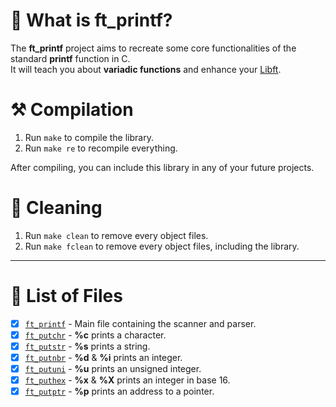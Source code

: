 # 🦊 What is ft_printf?

The **ft_printf** project aims to recreate some core functionalities of the standard **printf** function in C. \
It will teach you about **variadic functions** and enhance your [Libft](https://github.com/flmarsou/libft).

# ⚒️ Compilation

1. Run `make` to compile the library.
2. Run `make re` to recompile everything.

After compiling, you can include this library in any of your future projects.

# 🧼 Cleaning

1. Run `make clean` to remove every object files.
2. Run `make fclean` to remove every object files, including the library.

---

# 📑 List of Files

- [x] [`ft_printf`](https://github.com/flmarsou/ft_printf/blob/main/src/ft_printf.c) - Main file containing the scanner and parser.
- [x] [`ft_putchr`](https://github.com/flmarsou/ft_printf/blob/main/src/ft_putchr.c) - **%c** prints a character.
- [x] [`ft_putstr`](https://github.com/flmarsou/ft_printf/blob/main/src/ft_putstr.c) - **%s** prints a string.
- [x] [`ft_putnbr`](https://github.com/flmarsou/ft_printf/blob/main/src/ft_putnbr.c) - **%d** & **%i** prints an integer.
- [x] [`ft_putuni`](https://github.com/flmarsou/ft_printf/blob/main/src/ft_putuni.c) - **%u** prints an unsigned integer.
- [x] [`ft_puthex`](https://github.com/flmarsou/ft_printf/blob/main/src/ft_puthex.c) - **%x** & **%X** prints an integer in base 16.
- [x] [`ft_putptr`](https://github.com/flmarsou/ft_printf/blob/main/src/ft_putptr.c) - **%p** prints an address to a pointer.
